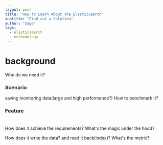 ```yaml
---
layout: post
title: "How to Learn About the ElasticSearch"
subtitle: "Find out a Solution"
author: "Sage"
tags:
  - elasticsearch
  - methodology
---
```



# background
Why do we need it?

### Scenario
saving monitoring data(large and high performance?)
How to benchmark it?

### Feature

# 
How does it achieve the requirements? What's the magic under the hood?

How does it write the data? and read it back(index)?
What's the metric?
